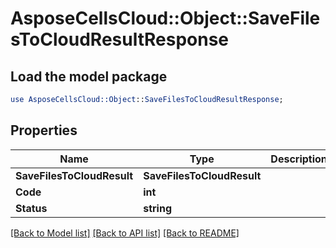 # AsposeCellsCloud::Object::SaveFilesToCloudResultResponse 

## Load the model package
```perl
use AsposeCellsCloud::Object::SaveFilesToCloudResultResponse;
```

## Properties
Name | Type | Description | Notes
------------ | ------------- | ------------- | -------------
**SaveFilesToCloudResult** | **SaveFilesToCloudResult** |  |
**Code** | **int** |  |
**Status** | **string** |  |  

[[Back to Model list]](../README.md#documentation-for-models) [[Back to API list]](../README.md#documentation-for-api-endpoints) [[Back to README]](../README.md)

